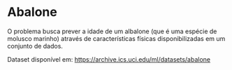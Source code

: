# Abalone
O problema busca prever a idade de um albalone (que é uma espécie de molusco marinho) através de características físicas disponibilizadas em um conjunto de dados.

Dataset disponível em: https://archive.ics.uci.edu/ml/datasets/abalone
